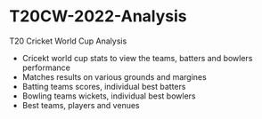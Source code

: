# T20CW-2022-Analysis
T20 Cricket World Cup Analysis

- Cricekt world cup stats to view the teams, batters and bowlers performance
- Matches results on various grounds and margines
- Batting teams scores, individual best batters
- Bowling teams wickets, individual best bowlers
- Best teams, players and venues
